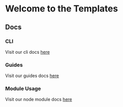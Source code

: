 # Welcome to the Templates

## Docs

### CLI

Visit our cli docs [here](./cli/index.md)

### Guides

Visit our guides docs [here](./guide/index.md)

### Module Usage

Visit our node module docs [here](./module/index.md)
